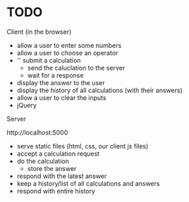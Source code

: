 # TODO

Client (in the browser)

- allow a user to enter some numbers
- allow a user to choose an operator
- '' submit a calculation
    - send the caluclation to the server
    - wait for a response
- display the answer to the user
- display the history of all calculations (with their answers)
- allow a user to clear the inputs
- jQuery

Server

http://localhost:5000

- serve static files (html, css, our client js files)
- accept a calculation request
- do the calculation
    - store the answer
- respond with the latest answer
- keep a history/list of all calculations and answers
- respond with entire history
